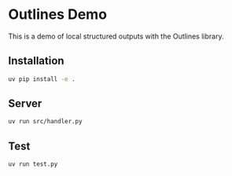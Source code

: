 # Outlines Demo

This is a demo of local structured outputs with the Outlines library.

## Installation

```bash
uv pip install -e .
```

## Server

```bash
uv run src/handler.py
```

## Test

```bash
uv run test.py
```